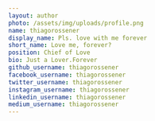 ```yaml
---
layout: author
photo: /assets/img/uploads/profile.png
name: thiagorossener
display_name: Pls. love with me forever
short_name: Love me, forever?
position: Chief of Love
bio: Just a Lover.Forever
github_username: thiagorossener
facebook_username: thiagorossener
twitter_username: thiagorossener
instagram_username: thiagorossener
linkedin_username: thiagorossener
medium_username: thiagorossener
---
```

